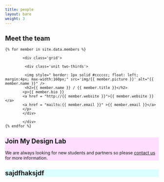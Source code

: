 ```yaml
---
title: people
layout: bare
weight: 3
---
```





<section class="people">
<div class="grid">
		 <div class="unit whole">
		 <h1>Meet the team</h1>
		 </div>
</div>



	{% for member in site.data.members %}		

			<div class='grid'>

			 <div class='unit two-thirds'>

			 <img style=" border: 1px solid #cccccc; float: left; margin:4px; max-width:160px;" src='img/{{ member.picture }}' alt="{{ member.name }}" />
			 <h2>{{ member.name }} / {{ member.title }}</h2>
			<p>{{ member.bio }}
			<a href = "http://{{ member.website }}">{{ member.website }}</a>
			<a href = "mailto:{{ member.email }}" >{{ member.email }}</a>
			</p>
			</div>

			</div>
	{% endfor %}

</section>


<section class = "join">
 <div class='grid'>
  <div class = "unit two-thirds" style="background-color:#ffddff">
    <h1>Join My Design Lab</h1>
    <p style = "margin-left: auto; margin-right: auto;">We are always looking for new students and partners so please <a href="/contact/">contact us</a> for more information.</p>
   </div>
  <div class = "unit one-third" style="background-color:#ddffff">
	 <h1>sajdfhaksjdf</h1>
 </div>
</div>
</section>

<div class = "clearfix" />
